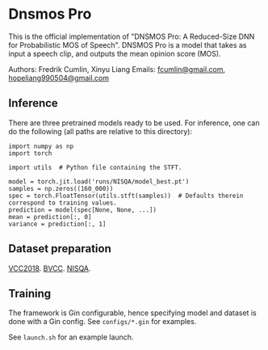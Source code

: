 # Dnsmos Pro

This is the official implementation of "DNSMOS Pro: A Reduced-Size DNN for Probabilistic MOS of Speech". DNSMOS Pro is a model that takes as input a speech clip, and outputs the mean opinion score (MOS).

Authors: Fredrik Cumlin, Xinyu Liang
Emails: fcumlin@gmail.com, hopeliang990504@gmail.com

## Inference

There are three pretrained models ready to be used. For inference, one can do the following (all paths are relative to this directory):
```
import numpy as np
import torch

import utils  # Python file containing the STFT.

model = torch.jit.load('runs/NISQA/model_best.pt')
samples = np.zeros((160_000))
spec = torch.FloatTensor(utils.stft(samples))  # Defaults therein correspond to training values.
prediction = model(spec[None, None, ...])
mean = prediction[:, 0]
variance = prediction[:, 1]
```
 ## Dataset preparation
 [VCC2018](https://github.com/unilight/LDNet/tree/main/data).
 [BVCC](https://zenodo.org/records/6572573#.Yphw5y8RprQ).
 [NISQA](https://github.com/gabrielmittag/NISQA/wiki/NISQA-Corpus).

 ## Training
 The framework is Gin configurable, hence specifying model and dataset is done with a Gin config. See `configs/*.gin` for examples.
 
 See `launch.sh` for an example launch.
